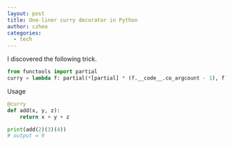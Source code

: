 ```yaml
---
layout: post
title: One-liner curry decorator in Python
author: czheo
categories:
  - tech
---
```


I discovered the following trick.

~~~ py
from functools import partial
curry = lambda f: partial(*[partial] * (f.__code__.co_argcount - 1), f)
~~~

Usage

~~~ py
@curry
def add(x, y, z):
    return x + y + z

print(add(2)(3)(4))
# output = 9
~~~
